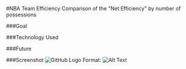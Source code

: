 #NBA Team Efficiency
Comparison of the "Net Efficiency" by number of possessions

###Goal



###Technology Used



###Future




###Screenshot
![GitHub Logo](https://dl.dropboxusercontent.com/s/501a5afgz3ykxy4/Screen%20Shot%202016-02-01%20at%202.26.58%20PM.png?dl=0)
Format: ![Alt Text](url)
